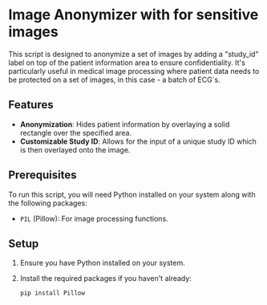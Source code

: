 # Image Anonymizer with for sensitive images

This script is designed to anonymize a set of images by adding a "study_id" label on top of the patient information area to ensure confidentiality. It's particularly useful in medical image processing where patient data needs to be protected on a set of images, in this case - a batch of ECG´s. 

## Features

- **Anonymization**: Hides patient information by overlaying a solid rectangle over the specified area.
- **Customizable Study ID**: Allows for the input of a unique study ID which is then overlayed onto the image.

## Prerequisites

To run this script, you will need Python installed on your system along with the following packages:
- `PIL` (Pillow): For image processing functions.

## Setup

1. Ensure you have Python installed on your system.
2. Install the required packages if you haven't already:

   ```bash
   pip install Pillow
